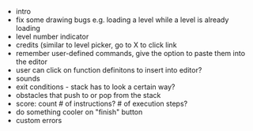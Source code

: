 - intro
- fix some drawing bugs e.g. loading a level while a level is already loading
- level number indicator
- credits (similar to level picker, go to X to click link
- remember user-defined commands, give the option to paste them into the editor
- user can click on function definitons to insert into editor?
- sounds
- exit conditions - stack has to look a certain way?
- obstacles that push to or pop from the stack
- score: count # of instructions? # of execution steps?
- do something cooler on "finish" button
- custom errors
